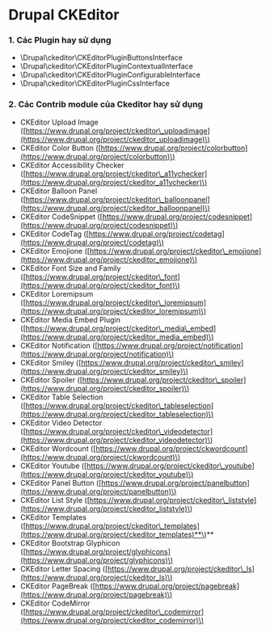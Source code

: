 # Drupal CKEditor

### 1. Các Plugin hay sử dụng

* \Drupal\ckeditor\CKEditorPluginButtonsInterface
* \Drupal\ckeditor\CKEditorPluginContextualInterface
* \Drupal\ckeditor\CKEditorPluginConfigurableInterface
* \Drupal\ckeditor\CKEditorPluginCssInterface

### 2. Các Contrib module của Ckeditor hay sử dụng

* CKEditor Upload Image \([https://www.drupal.org/project/ckeditor\_uploadimage](https://www.drupal.org/project/ckeditor_uploadimage)\)
* CKEditor Color Button \([https://www.drupal.org/project/colorbutton](https://www.drupal.org/project/colorbutton)\)
* CKEditor Accessibility Checker \([https://www.drupal.org/project/ckeditor\_a11ychecker](https://www.drupal.org/project/ckeditor_a11ychecker)\)
* CKEditor Balloon Panel \([https://www.drupal.org/project/ckeditor\_balloonpanel](https://www.drupal.org/project/ckeditor_balloonpanel)\)
* CKEditor CodeSnippet \([https://www.drupal.org/project/codesnippet](https://www.drupal.org/project/codesnippet)\)
* CKEditor CodeTag \([https://www.drupal.org/project/codetag](https://www.drupal.org/project/codetag)\)
* CKEditor Emojione \([https://www.drupal.org/project/ckeditor\_emojione](https://www.drupal.org/project/ckeditor_emojione)\)
* CKEditor Font Size and Family \([https://www.drupal.org/project/ckeditor\_font](https://www.drupal.org/project/ckeditor_font)\)
* CKEditor Loremipsum \([https://www.drupal.org/project/ckeditor\_loremipsum](https://www.drupal.org/project/ckeditor_loremipsum)\)
* CKEditor Media Embed Plugin \([https://www.drupal.org/project/ckeditor\_media\_embed](https://www.drupal.org/project/ckeditor_media_embed)\)
* CKEditor Notification \([https://www.drupal.org/project/notification](https://www.drupal.org/project/notification)\)
* CKEditor Smiley \([https://www.drupal.org/project/ckeditor\_smiley](https://www.drupal.org/project/ckeditor_smiley)\)
* CKEditor Spoiler \([https://www.drupal.org/project/ckeditor\_spoiler](https://www.drupal.org/project/ckeditor_spoiler)\)
* CKEditor Table Selection \([https://www.drupal.org/project/ckeditor\_tableselection](https://www.drupal.org/project/ckeditor_tableselection)\)
* CKEditor Video Detector \([https://www.drupal.org/project/ckeditor\_videodetector](https://www.drupal.org/project/ckeditor_videodetector)\)
* CKEditor Wordcount \([https://www.drupal.org/project/ckwordcount](https://www.drupal.org/project/ckwordcount)\)
* CKEditor Youtube \([https://www.drupal.org/project/ckeditor\_youtube](https://www.drupal.org/project/ckeditor_youtube)\)
* CKEditor Panel Button \([https://www.drupal.org/project/panelbutton](https://www.drupal.org/project/panelbutton)\)
* CKEditor List Style \([https://www.drupal.org/project/ckeditor\_liststyle](https://www.drupal.org/project/ckeditor_liststyle)\)
* CKEditor Templates \([https://www.drupal.org/project/ckeditor\_templates](https://www.drupal.org/project/ckeditor_templates)**\)**
* CKEditor Bootstrap Glyphicon \([https://www.drupal.org/project/glyphicons](https://www.drupal.org/project/glyphicons)\)
* CKEditor Letter Spacing \([https://www.drupal.org/project/ckeditor\_ls](https://www.drupal.org/project/ckeditor_ls)\)
* CKEditor PageBreak \([https://www.drupal.org/project/pagebreak](https://www.drupal.org/project/pagebreak)\)
* CKEditor CodeMirror \([https://www.drupal.org/project/ckeditor\_codemirror](https://www.drupal.org/project/ckeditor_codemirror)\)



